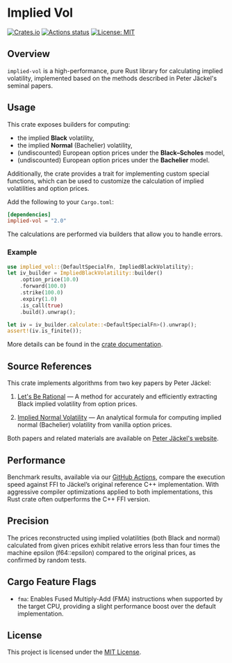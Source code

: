 # Implied Vol

[![Crates.io](https://img.shields.io/crates/v/implied-vol)](https://crates.io/crates/implied-vol)
[![Actions status](https://github.com/nakashima-hikaru/implied-vol/actions/workflows/ci.yaml/badge.svg)](https://github.com/nakashima-hikaru/implied-vol/actions)
[![License: MIT](https://img.shields.io/badge/License-MIT-yellow.svg)](https://opensource.org/licenses/MIT)

## Overview

`implied-vol` is a high-performance, pure Rust library for calculating implied volatility,
implemented based on the methods described in Peter Jäckel's seminal papers.

## Usage

This crate exposes builders for computing:

- the implied **Black** volatility,
- the implied **Normal** (Bachelier) volatility,
- (undiscounted) European option prices under the **Black–Scholes** model,
- (undiscounted) European option prices under the **Bachelier** model.

Additionally, the crate provides a trait for implementing custom special functions, which can be used to customize
the calculation of implied volatilities and option prices.

Add the following to your `Cargo.toml`:

```toml
[dependencies]
implied-vol = "2.0"
```

The calculations are performed via builders that allow you to handle errors.

### Example

```rust
use implied_vol::{DefaultSpecialFn, ImpliedBlackVolatility};
let iv_builder = ImpliedBlackVolatility::builder()
    .option_price(10.0)
    .forward(100.0)
    .strike(100.0)
    .expiry(1.0)
    .is_call(true)
    .build().unwrap();

let iv = iv_builder.calculate::<DefaultSpecialFn>().unwrap();
assert!(iv.is_finite());
```

More details can be found in the [crate documentation](https://docs.rs/implied-vol/2.0/implied_vol/).

## Source References

This crate implements algorithms from two key papers by Peter Jäckel:

1. [Let's Be Rational](http://www.jaeckel.org/LetsBeRational.pdf) — A method for accurately and efficiently
   extracting Black implied volatility from option prices.

2. [Implied Normal Volatility](http://www.jaeckel.org/ImpliedNormalVolatility.pdf) — An analytical formula for
   computing implied normal (Bachelier) volatility from vanilla option prices.

Both papers and related materials are available on [Peter Jäckel's website](http://www.jaeckel.org/).

## Performance

Benchmark results, available via our [GitHub Actions](https://github.com/nakashima-hikaru/implied-vol/actions),
compare the execution speed against FFI to Jäckel’s original reference C++ implementation.
With aggressive compiler optimizations applied to both implementations, this Rust crate often outperforms the C++ FFI
version.

## Precision

The prices reconstructed using implied volatilities (both Black and normal) calculated from given prices exhibit
relative errors less than four times the machine epsilon (f64::epsilon) compared to the original prices, as confirmed by
random tests.

## Cargo Feature Flags

* `fma`: Enables Fused Multiply-Add (FMA) instructions when supported by the target CPU, providing a slight performance
  boost over the default implementation.

## License

This project is licensed under the [MIT License](https://github.com/nakashima-hikaru/implied-vol/blob/main/LICENSE).